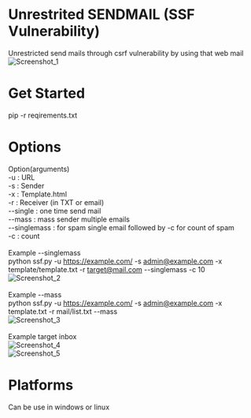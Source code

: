 # Unrestrited SENDMAIL (SSF Vulnerability)
Unrestricted send mails through csrf vulnerability by using that web mail
<br>
![Screenshot_1](https://user-images.githubusercontent.com/87413459/130816647-4136fc36-768c-4577-86ad-c07b03013495.png)

# Get Started
pip -r reqirements.txt
<br>
# Options
Option(arguments)<br>
-u : URL<br>
-s : Sender<br>
-x : Template.html<br>
-r : Receiver (in TXT or email)<br>
--single : one time send mail<br>
--mass : mass sender multiple emails<br>
--singlemass : for spam single email followed by -c for count of spam<br>
-c : count<br>
<br>
Example --singlemass<br>
python ssf.py -u https://example.com/ -s admin@example.com -x template/template.txt -r target@mail.com --singlemass -c 10<br>
![Screenshot_2](https://user-images.githubusercontent.com/87413459/130817036-fb5ac148-e0ab-472c-babd-288413ef1a54.png)
<br><br>
Example --mass<br>
python ssf.py -u https://example.com/ -s admin@example.com -x template.txt -r mail/list.txt --mass<br>
![Screenshot_3](https://user-images.githubusercontent.com/87413459/130817107-b22d5c6a-b05b-450f-8fdb-6839853c5c6b.png)
<br><br>
Example target inbox<br>
![Screenshot_4](https://user-images.githubusercontent.com/87413459/130817180-bcd348bd-0121-4dbb-b0c4-434c08537aff.png)<br>
![Screenshot_5](https://user-images.githubusercontent.com/87413459/130817202-3f1592fe-f28e-43e5-b077-fe13c2dae7ec.png)

# Platforms
Can be use in windows or linux
